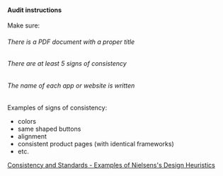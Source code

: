 #### Audit instructions

Make sure: 

###### There is a PDF document with a proper title
###### There are at least 5 signs of consistency
###### The name of each app or website is written

Examples of signs of consistency: 

- colors
- same shaped buttons
- alignment
- consistent product pages (with identical frameworks)
- etc.

[Consistency and Standards - Examples of Nielsens's Design Heuristics](https://medium.com/@gregoralbrecht/consistency-and-standards-nielsens-design-heuristic-explained-ac91f450fd8)